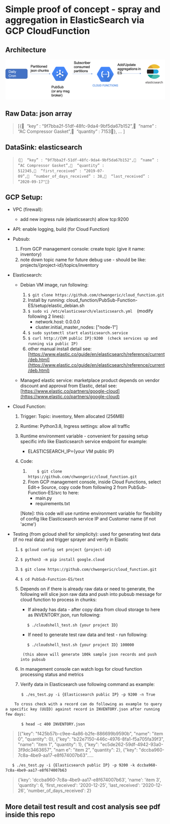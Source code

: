 # Simple proof of concept - spray and aggregation in ElasticSearch via GCP CloudFunction



## Architecture
![alt text](https://github.com/chwongeric/cloud_function/blob/main/images/es_cloud_func.png?raw=true)

## Raw Data: json array
> [{  “key” : “9f7bba2f-51df-48fc-9da4-9bf5da67b152”,  “name” : “AC Compressor Gasket”,  “quantity” : 7153},
> ...
> ]


## DataSink: elasticsearch
> `{  “key” : “9f7bba2f-51df-48fc-9da4-9bf5da67b152",  “name” : “AC Compressor Gasket”,  “quantity” : 512345,  “first_received” : “2019-07-09”,  “number_of_days_received” : 38,  “last_received” : “2020-09-17"}`

## GCP Setup:
* VPC (firewall):  
	* add new ingress rule (elasticsearch) allow tcp:9200
* API:  enable logging, build (for Cloud Function)
* Pubsub:  
	1. 	From GCP management console:  create topic (give it name: inventory) 
	2. note down topic name for future debug use - should be like:  projects/{project-id}/topics/inventory
* Elasticsearch:   
	* Debian VM image, run following:
		1. `$ git clone https://github.com/chwongeric/cloud_function.git`
		2. Install by running: cloud_function/PubSub-Function-ES/setup/elastic_debian.sh
		3. `$ sudo vi /etc/elasticsearch/elasticsearch.yml  `(modify following 2 lines):
			* network.host: 0.0.0.0
			* cluster.initial_master_nodes: ["node-1"]
		4. `$ sudo systemctl start elasticsearch.service`
		5. `$ curl http://{VM public IP}:9200  (check services up and running via public IP)`
		6. other manual install detail see:  [https://www.elastic.co/guide/en/elasticsearch/reference/current/deb.html](https://www.elastic.co/guide/en/elasticsearch/reference/current/deb.html)

	* 	Managed elastic service:  marketplace product depends on vendor discount and approval from Elastic, detail see:  [https://www.elastic.co/partners/google-cloud](https://www.elastic.co/partners/google-cloud)

* Cloud Function:  
	1. Trigger:  Topic: inventory, Mem allocated (256MB)
	2. Runtime: Python3.8, Ingress settings: allow all traffic
	3. Runtime environment variable - convenient for passing setup specific info like Elasticsearch service endpoint for example:
		* 	ELASTICSEARCH_IP={your VM public IP}
	4. Code: 
		1. `	$ git clone https://github.com/chwongeric/cloud_function.git`
		2. From GCP management console, inside Cloud Functions, select Edit-> Source, copy code from following 2 from PubSub-Function-ES/src to here:
			* 	main.py
			*  requirements.txt
	
		[Note]: this code will use runtime environment variable for flexibility of config like Elasticsearch service IP and Customer name (if not 'acme')
	
* Testing (from gcloud shell for simplicity):  used for generating test data (if no real data) and trigger sprayer and verify in Elastic
	1. 	`$ gcloud config set project {project-id}`
	2. 	`$ python3 -m pip install google.cloud`
	3. 	`$ git clone https://github.com/chwongeric/cloud_function.git`
	4. 	`$ cd PubSub-Function-ES/test`
	5. Depends on if there is already raw data or need to generate, the following will slice json raw data and push into pubsub message for cloud function to process in chunks:
		* 	If already has data - after copy data from cloud storage to here as INVENTORY.json, run following:
		
		`	$ ./cloudshell_test.sh {your project ID}`
			
		* 	If need to generate test raw data and test - run following:
		
		`	$ ./cloudshell_test.sh {your project ID} 100000`
			
			(this above will generate 100k sample json records and push into pubsub
			
	6. In management console can watch logs for cloud function processing status and metrics
	7. Verify data in Elasticsearch use following command as example:

`		$ ./es_test.py -i {Elasticsearch public IP} -p 9200 -n True`
		
		To cross check with a record can do following as example to query a specific key (UUID) against record in INVENTORY.json after running few days:
		
`		$ head -c 400 INVENTORY.json`
		
> [{"key": "f425b57b-c9ee-4a86-b2fe-886699b9590b", "name": "item 0", "quantity": 0}, {"key": "b22e7150-446c-4976-8fa1-f5a705fa39f3", "name": "item 1", "quantity": 1}, {"key": "ec5de262-59df-4942-93a0-3f9dc3463657", "nam
> e": "item 2", "quantity": 2}, {"key": "dccba960-7c8a-4be9-aa17-e8f674007b63".....

       $ ./es_test.py -i {Elasticsearch public IP} -p 9200 -k dccba960-7c8a-4be9-aa17-e8f674007b63
       
> {'key': 'dccba960-7c8a-4be9-aa17-e8f674007b63', 'name': 'item 3', 'quantity': 6, 'first_received': '2020-12-25', 'last_received': '2020-12-26', 'number_of_days_received': 2}


## More detail test result and cost analysis see pdf inside this repo
			

		


	
